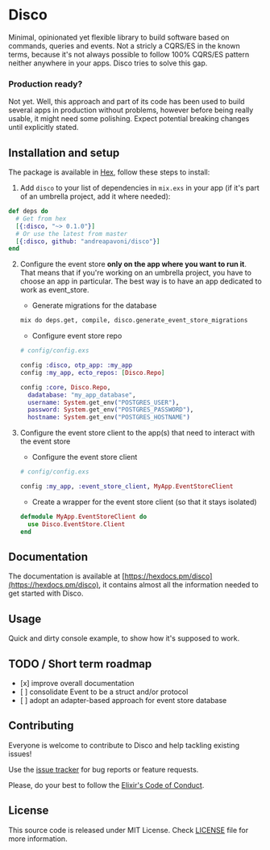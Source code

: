 # Disco

Minimal, opinionated yet flexible library to build software based on commands,
queries and events. Not a stricly a CQRS/ES in the known terms, because it's
not always possible to follow 100% CQRS/ES pattern neither anywhere in your
apps. Disco tries to solve this gap.

### Production ready?

Not yet. Well, this approach and part of its code has been used to build several apps in production
without problems, however before being really usable, it might need some polishing. Expect
potential breaking changes until explicitly stated.

## Installation and setup

The package is available in [Hex](https://hex.pm/packages/disco), follow these steps to install:

1.  Add `disco` to your list of dependencies in `mix.exs` in your app (if it's part
    of an umbrella project, add it where needed):

```elixir
def deps do
  # Get from hex
  [{:disco, "~> 0.1.0"}]
  # Or use the latest from master
  [{:disco, github: "andreapavoni/disco"}]
end
```

2.  Configure the event store **only on the app where you want to run it**. That means that
    if you're working on an umbrella project, you have to choose an app in particular. The
    best way is to have an app dedicated to work as event_store.

    * Generate migrations for the database

    ```sh
    mix do deps.get, compile, disco.generate_event_store_migrations
    ```

    * Configure event store repo

    ```elixir
    # config/config.exs

    config :disco, otp_app: :my_app
    config :my_app, ecto_repos: [Disco.Repo]

    config :core, Disco.Repo,
      dadatabase: "my_app_database",
      username: System.get_env("POSTGRES_USER"),
      password: System.get_env("POSTGRES_PASSWORD"),
      hostname: System.get_env("POSTGRES_HOSTNAME")
    ```

3.  Configure the event store client to the app(s) that need to interact with the event store

    * Configure the event store client

    ```elixir
    # config/config.exs

    config :my_app, :event_store_client, MyApp.EventStoreClient
    ```

    * Create a wrapper for the event store client (so that it stays isolated)

    ```elixir
    defmodule MyApp.EventStoreClient do
      use Disco.EventStore.Client
    end
    ```

## Documentation

The documentation is available at [https://hexdocs.pm/disco](https://hexdocs.pm/disco), it
contains almost all the information needed to get started with Disco.

## Usage

Quick and dirty console example, to show how it's supposed to work.

## TODO / Short term roadmap

* [x] improve overall documentation
* [ ] consolidate Event to be a struct and/or protocol
* [ ] adopt an adapter-based approach for event store database

## Contributing

Everyone is welcome to contribute to Disco and help tackling existing issues!

Use the [issue tracker](https://github.com/andreapavoni/disco/issues) for bug reports or feature requests.

Please, do your best to follow the [Elixir's Code of Conduct](https://github.com/elixir-lang/elixir/blob/master/CODE_OF_CONDUCT.md).

## License

This source code is released under MIT License. Check [LICENSE](https://github.com/andreapavoni/disco/blob/master/LICENSE) file for more information.
